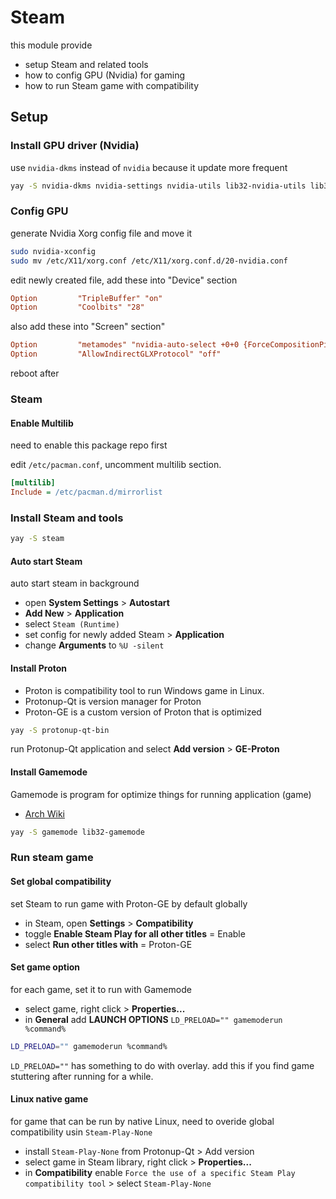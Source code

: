 # Steam
this module provide
- setup Steam and related tools
- how to config GPU (Nvidia) for gaming
- how to run Steam game with compatibility


## Setup

### Install GPU driver (Nvidia)
use `nvidia-dkms` instead of `nvidia` because it update more frequent

``` sh
yay -S nvidia-dkms nvidia-settings nvidia-utils lib32-nvidia-utils lib32-opencl-nvidia opencl-nvidia libvdpau libxnvctrl vulkan-icd-loader lib32-vulkan-icd-loader
```

### Config GPU
generate Nvidia Xorg config file and move it
``` sh
sudo nvidia-xconfig
sudo mv /etc/X11/xorg.conf /etc/X11/xorg.conf.d/20-nvidia.conf
```

edit newly created file, add these into "Device" section
``` ini
Option         "TripleBuffer" "on"
Option         "Coolbits" "28"
```

also add these into "Screen" section"

``` ini
Option         "metamodes" "nvidia-auto-select +0+0 {ForceCompositionPipeline=On, ForceFullCompositionPipeline=On}"
Option         "AllowIndirectGLXProtocol" "off"
```

reboot after


### Steam

#### Enable Multilib
need to enable this package repo first

edit `/etc/pacman.conf`, uncomment multilib section. 

```ini
[multilib]
Include = /etc/pacman.d/mirrorlist
```

### Install Steam and tools
``` sh
yay -S steam
```

#### Auto start Steam
auto start steam in background
- open **System Settings** > **Autostart**
- **Add New** > **Application**
- select `Steam (Runtime)`
- set config for newly added Steam > **Application**
- change **Arguments** to `%U -silent`

#### Install Proton
- Proton is compatibility tool to run Windows game in Linux.
- Protonup-Qt is version manager for Proton
- Proton-GE is a custom version of Proton that is optimized

``` sh
yay -S protonup-qt-bin
```

run Protonup-Qt application and select **Add version** > **GE-Proton**

#### Install Gamemode
Gamemode is program for optimize things for running application (game)
- [Arch Wiki](https://wiki.archlinux.org/title/GameMode)

``` sh
yay -S gamemode lib32-gamemode
```

### Run steam game

#### Set global compatibility
set Steam to run game with Proton-GE by default globally
- in Steam, open **Settings** > **Compatibility**
- toggle **Enable Steam Play for all other titles** = Enable
- select **Run other titles with** = Proton-GE

#### Set game option
for each game, set it to run with Gamemode 
- select game, right click > **Properties...**
- in **General** add **LAUNCH OPTIONS** `LD_PRELOAD="" gamemoderun %command%`
``` sh
LD_PRELOAD="" gamemoderun %command%
```

`LD_PRELOAD=""` has something to do with overlay. add this if you find game stuttering after running for a while.

#### Linux native game
for game that can be run by native Linux, need to overide global compatibility usin `Steam-Play-None`
- install `Steam-Play-None` from Protonup-Qt > Add version
- select game in Steam library, right click > **Properties...**
- in **Compatibility** enable `Force the use of a specific Steam Play compatibility tool` > select `Steam-Play-None`
